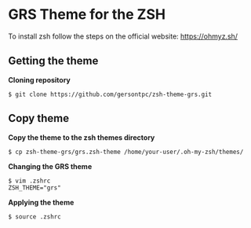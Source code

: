 # GRS Theme for the ZSH

To install zsh follow the steps on the official website: https://ohmyz.sh/

## Getting the theme
**Cloning repository**
```
$ git clone https://github.com/gersontpc/zsh-theme-grs.git
```
## Copy theme 
**Copy the theme to the zsh themes directory**
```
$ cp zsh-theme-grs/grs.zsh-theme /home/your-user/.oh-my-zsh/themes/
```
**Changing the GRS theme**
```
$ vim .zshrc
ZSH_THEME="grs"
```
**Applying the theme**
```
$ source .zshrc
```

